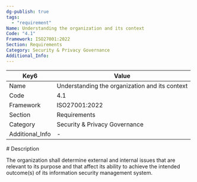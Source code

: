 ```yaml
---
dg-publish: true
tags:
  - "requirement"
Name: Understanding the organization and its context
Code: "4.1"
Framework: ISO27001:2022
Section: Requirements
Category: Security & Privacy Governance
Additional_Info: 
---
```


<div><table class="dataview table-view-table"><thead class="table-view-thead"><tr class="table-view-tr-header"><th class="table-view-th"><span>Key</span><span class="dataview small-text">6</span></th><th class="table-view-th"><span>Value</span></th></tr></thead><tbody class="table-view-tbody"><tr><td><span>Name</span></td><td><span>Understanding the organization and its context</span></td></tr><tr><td><span>Code</span></td><td><span>4.1</span></td></tr><tr><td><span>Framework</span></td><td><span>ISO27001:2022</span></td></tr><tr><td><span>Section</span></td><td><span>Requirements</span></td></tr><tr><td><span>Category</span></td><td><span>Security &amp; Privacy Governance</span></td></tr><tr><td><span>Additional_Info</span></td><td><span>-</span></td></tr></tbody></table></div>
# Description

The organization shall determine external and internal issues that are relevant to its purpose and that affect its ability to achieve the intended outcome(s) of its information security management system.
